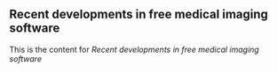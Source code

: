 ## Recent developments in free medical imaging software

This is the content for _Recent developments in free medical imaging software_